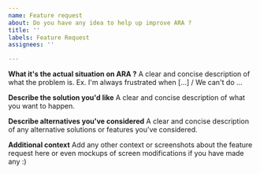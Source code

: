 ```yaml
---
name: Feature request
about: Do you have any idea to help up improve ARA ?
title: ''
labels: Feature Request
assignees: ''

---
```


**What it's the actual situation on ARA ?**
A clear and concise description of what the problem is. Ex. I'm always frustrated when [...] / We can't do ... 

**Describe the solution you'd like**
A clear and concise description of what you want to happen.

**Describe alternatives you've considered**
A clear and concise description of any alternative solutions or features you've considered.

**Additional context**
Add any other context or screenshots about the feature request here or even mockups of screen modifications if you have made any :)
